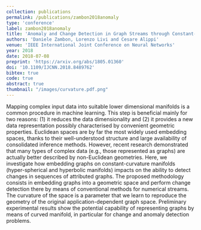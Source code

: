 ```yaml
---
collection: publications
permalink: /publications/zambon2018anomaly
type: 'conference'
label: zambon2018anomaly
title: 'Anomaly and Change Detection in Graph Streams through Constant-Curvature Manifold Embeddings'
authors: 'Daniele Zambon, Lorenzo Livi and Cesare Alippi'
venue: 'IEEE International Joint Conference on Neural Networks'
year: 2018
date: 2018-07-08
preprint: 'https://arxiv.org/abs/1805.01360'
doi: '10.1109/IJCNN.2018.8489762'
bibtex: true
code: true
abstract: true
thumbnail: "/images/curvature.pdf.png"
---
```

Mapping complex input data into suitable lower dimensional manifolds is a common procedure in machine learning. This step is beneficial mainly for two reasons: (1) it reduces the data dimensionality and (2) it provides a new data representation possibly characterised by convenient geometric properties. Euclidean spaces are by far the most widely used embedding spaces, thanks to their well-understood structure and large availability of consolidated inference methods. However, recent research demonstrated that many types of complex data (e.g., those represented as graphs) are actually better described by non-Euclidean geometries. Here, we investigate how embedding graphs on constant-curvature manifolds (hyper-spherical and hyperbolic manifolds) impacts on the ability to detect changes in sequences of attributed graphs. The proposed methodology consists in embedding graphs into a geometric space and perform change detection there by means of conventional methods for numerical streams. The curvature of the space is a parameter that we learn to reproduce the geometry of the original application-dependent graph space. Preliminary experimental results show the potential capability of representing graphs by means of curved manifold, in particular for change and anomaly detection problems. 